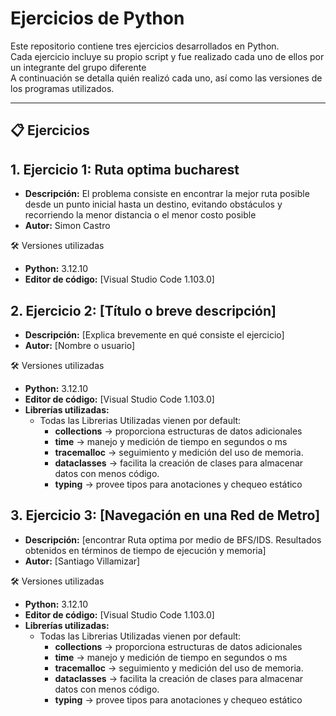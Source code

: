 # Ejercicios de Python

Este repositorio contiene tres ejercicios desarrollados en Python.  
Cada ejercicio incluye su propio script y fue realizado cada uno de ellos por un integrante del grupo diferente  
A continuación se detalla quién realizó cada uno, así como las versiones de los programas utilizados.

---

## 📋 Ejercicios

## 1. **Ejercicio 1: Ruta optima bucharest**
   - **Descripción:** El problema consiste en encontrar la mejor ruta posible desde un punto inicial hasta un destino, evitando obstáculos y recorriendo la menor distancia o el menor costo posible
   - **Autor:** Simon Castro
  
🛠 Versiones utilizadas

- **Python:** 3.12.10 
- **Editor de código:** [Visual Studio Code 1.103.0]  


   
## 2. **Ejercicio 2: [Título o breve descripción]**
   - **Descripción:** [Explica brevemente en qué consiste el ejercicio]
   - **Autor:** [Nombre o usuario]

🛠 Versiones utilizadas

- **Python:** 3.12.10 
- **Editor de código:** [Visual Studio Code 1.103.0]  
- **Librerías utilizadas:**  
  - Todas las Librerias Utilizadas vienen por default:
      - **collections** → proporciona estructuras de datos adicionales
      - **time** → manejo y medición de tiempo en segundos o ms
      - **tracemalloc** → seguimiento y medición del uso de memoria.
      - **dataclasses** → facilita la creación de clases para almacenar datos con menos código.
      - **typing** → provee tipos para anotaciones y chequeo estático
   

   
## 3. **Ejercicio 3: [Navegación en una Red de Metro]**
   - **Descripción:** [encontrar Ruta optima por medio de BFS/IDS. Resultados obtenidos en
términos de tiempo de ejecución y memoria]
   - **Autor:** [Santiago Villamizar]
  
🛠 Versiones utilizadas

- **Python:** 3.12.10 
- **Editor de código:** [Visual Studio Code 1.103.0]  
- **Librerías utilizadas:**  
  - Todas las Librerias Utilizadas vienen por default:
      - **collections** → proporciona estructuras de datos adicionales
      - **time** → manejo y medición de tiempo en segundos o ms
      - **tracemalloc** → seguimiento y medición del uso de memoria.
      - **dataclasses** → facilita la creación de clases para almacenar datos con menos código.
      - **typing** → provee tipos para anotaciones y chequeo estático
